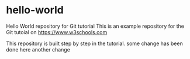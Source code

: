 # hello-world
Hello World repository for Git tutorial
This is an example repository for the Git tutoial on https://www.w3schools.com

This repository is built step by step in the tutorial.
some change has been done here
another change
